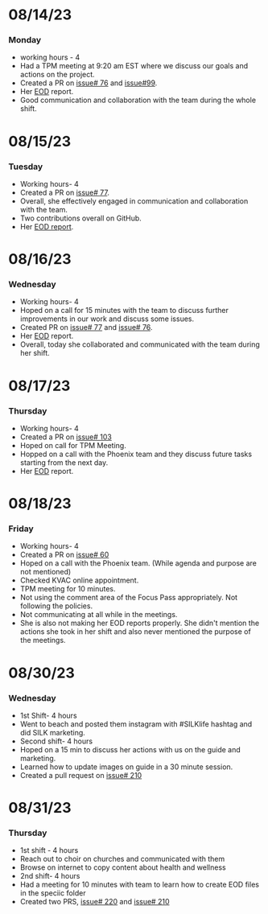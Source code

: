 # 08/14/23
### Monday
- working hours - 4
- Had a TPM meeting at 9:20 am EST where we discuss our goals and actions on the project.
- Created a PR on [issue# 76](https://github.com/NoteHive/Silk-Corp-Guide/pull/192) and [issue#99](https://github.com/NoteHive/Silk-Corp-Guide/pull/193).
- Her [EOD](https://github.com/NoteHive/Silk-Corp-Guide/pull/194/commits/7392f346199732a9b88df31c42f8df3af01abe2b) report.
- Good communication and collaboration with the team during the whole shift. 
# 08/15/23
### Tuesday
- Working hours- 4
- Created a PR on [issue# 77](https://github.com/NoteHive/Silk-Corp-Guide/pull/196).
- Overall, she effectively engaged in communication and collaboration with the team.
- Two contributions overall on GitHub.
- Her [EOD report](https://github.com/AprilSamson/Silk-Corp-Guide/pull/1).

# 08/16/23
### Wednesday
- Working hours- 4
- Hoped on a call for 15 minutes with the team to discuss further improvements in our work and discuss some issues.
- Created PR on [issue# 77](https://github.com/NoteHive/Silk-Corp-Guide/pull/200/commits/923a1b2d8f1fbfb2957ec8ae9150e573b796a3f9) and [issue# 76](https://github.com/NoteHive/Silk-Corp-Guide/pull/199/commits/f9c145b89a2bc9996bce7c89d5bcec149217241b).
- Her [EOD](https://github.com/NoteHive/Silk-Corp-Guide/blob/6a712fe784378832f2895b458daee97ea016b73a/EOD_08-16-23) report.
- Overall, today she collaborated and communicated with the team during her shift.

# 08/17/23
### Thursday
- Working hours- 4
- Created a PR on [issue# 103](https://github.com/NoteHive/Silk-Corp-Guide/pull/202/commits/403163b70851ef34e8d0eee11d2a788f0465d5fc)
- Hoped on call for TPM Meeting.
- Hopped on a call with the Phoenix team and they discuss future tasks starting from the next day.
- Her [EOD](https://github.com/NoteHive/Silk-Corp-Guide/blob/d8f27b9a51458dfea2e13d230101e032a3706cd2/EOD-08-17-23.md) report.

# 08/18/23
### Friday
- Working hours- 4
- Created a PR on [issue# 60](https://github.com/NoteHive/Silk-Corp-Guide/pull/204/commits/4f8a8b4a2833e2a5e352d8809fc55f8b9d6d3edd)
- Hoped on a call with the Phoenix team. (While agenda and purpose are not mentioned)
- Checked KVAC online appointment.
- TPM meeting for 10 minutes.
- Not using the comment area of the Focus Pass appropriately. Not following the policies. 
- Not communicating at all while in the meetings.
- She is also not making her EOD reports properly. She didn't mention the actions she took in her shift and also never mentioned the purpose of the 
  meetings.

# 08/30/23
### Wednesday
- 1st Shift- 4 hours
- Went to beach and posted them instagram with #SILKlife hashtag and did SILK marketing.
- Second shift- 4 hours
- Hoped on a 15 min to discuss her actions with us on the guide and marketing.
- Learned how to update images on guide in a 30 minute session.
- Created a pull request on [issue# 210](https://github.com/NoteHive/Silk-Corp-Guide/pull/226)

# 08/31/23
### Thursday
- 1st shift - 4 hours
- Reach out to choir on churches and communicated with them
- Browse on internet to copy content about health and wellness 
- 2nd shift- 4 hours
- Had a meeting for 10 minutes with team to learn how to create EOD files in the speciic folder
- Created two PRS, [issue# 220](https://github.com/NoteHive/Silk-Corp-Guide/pull/231) and [issue# 210](https://github.com/NoteHive/Silk-Corp-Guide/pull/226)



